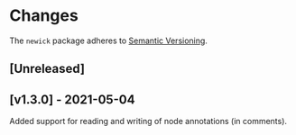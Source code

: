 # Changes

The `newick` package adheres to [Semantic Versioning](http://semver.org/spec/v2.0.0.html).

## [Unreleased]

## [v1.3.0] - 2021-05-04

Added support for reading and writing of node annotations (in comments).
